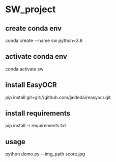 # SW_project

## create conda env
conda create --name sw python=3.8

## activate conda env
conda activate sw

## install EasyOCR
pip install git+git://github.com/jaidedai/easyocr.git

## install requirements
pip install -r requirements.txt

## usage
python demo.py --img_path score.jpg